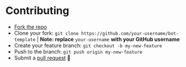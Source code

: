 # Contributing
- [Fork the repo](https://github.com/Irian3x3/bot-template/fork)
- Clone your fork: `git clone https://github.com/your-username/bot-template`
| **Note: replace** `your-username` **with your GitHub username**
- Create your feature branch: `git checkout -b my-new-feature`
- Push to the branch: `git push origin my-new-feature`
- Submit a [pull request](https://github.com/Irian3x3/bot-template/pulls) 🙂
